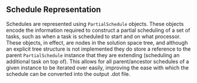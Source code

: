 ## Schedule Representation

Schedules are represented using `PartialSchedule` objects. These objects encode the information required to construct a partial scheduling of a set of tasks, such as when a task is scheduled to start and on what processor. These objects, in effect, are nodes in the solution space tree, and although an explicit tree structure is not implemented they do store a reference to the parent `PartialSchedule` instance that they are extending (scheduling an additional task on top of). This allows for all parent/ancestor schedules of a given instance to be iterated over easily, improving the ease with which the schedule can be converted into the output .dot file.